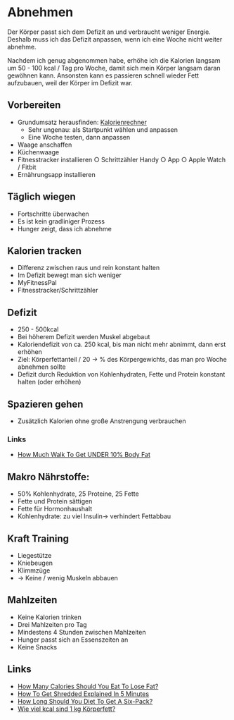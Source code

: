# Abnehmen

Der Körper passt sich dem Defizit an und verbraucht weniger Energie. Deshalb muss ich das Defizit anpassen, wenn ich eine Woche nicht weiter abnehme.

Nachdem ich genug abgenommen habe, erhöhe ich die Kalorien langsam um 50 - 100 kcal / Tag pro Woche, damit sich mein Körper langsam daran gewöhnen kann.
Ansonsten kann es passieren schnell wieder Fett aufzubauen, weil der Körper im Defizit war.

## Vorbereiten 

- Grundumsatz herausfinden: [Kalorienrechner](https://fitness-experts.de/kalorienrechner)
    + Sehr ungenau: als Startpunkt wählen und anpassen
    + Eine Woche testen, dann anpassen
- Waage anschaffen
- Küchenwaage
- Fitnesstracker installieren
    ○ Schrittzähler Handy
    ○ App
    ○ Apple Watch / Fitbit
- Ernährungsapp installieren

## Täglich wiegen

- Fortschritte überwachen
- Es ist kein gradliniger Prozess
- Hunger zeigt, dass ich abnehme

## Kalorien tracken

- Differenz zwischen raus und rein konstant halten
- Im Defizit bewegt man sich weniger
- MyFitnessPal 
- Fitnesstracker/Schrittzähler 

## Defizit

- 250 - 500kcal
- Bei höherem Defizit werden Muskel abgebaut
- Kaloriendefizit von ca. 250 kcal, bis man nicht mehr abnimmt, dann erst erhöhen
- Ziel: Körperfettanteil / 20 -> % des Körpergewichts, das man pro Woche abnehmen sollte
- Defizit durch Reduktion von Kohlenhydraten, Fette und Protein konstant halten (oder erhöhen)

## Spazieren gehen

- Zusätzlich Kalorien ohne große Anstrengung verbrauchen

### Links

- [How Much Walk To Get UNDER 10% Body Fat](https://www.youtube.com/watch?v=rjQ2YLJ8q9Y)

## Makro Nährstoffe: 
- 50% Kohlenhydrate, 25 Proteine, 25 Fette
- Fette und Protein sättigen
- Fette für Hormonhaushalt
- Kohlenhydrate: zu viel Insulin-> verhindert Fettabbau

## Kraft Training
- Liegestütze
- Kniebeugen
- Klimmzüge
- -> Keine / wenig Muskeln abbauen

## Mahlzeiten

- Keine Kalorien trinken
- Drei Mahlzeiten pro Tag
- Mindestens 4 Stunden zwischen Mahlzeiten
- Hunger passt sich an Essenszeiten an
- Keine Snacks

## Links 

- [How Many Calories Should You Eat To Lose Fat?](https://www.youtube.com/watch?v=rBUsZvMD-Qk)
- [How To Get Shredded Explained In 5 Minutes](https://www.youtube.com/watch?v=m9RVTdZhysY)
- [How Long Should You Diet To Get A Six-Pack?](https://www.youtube.com/watch?v=tcOzVXOgxpc)
- [Wie viel kcal sind 1 kg Körperfett?](https://www.marathonfitness.de/wie-viel-kcal-sind-1-kg-koerperfett/)